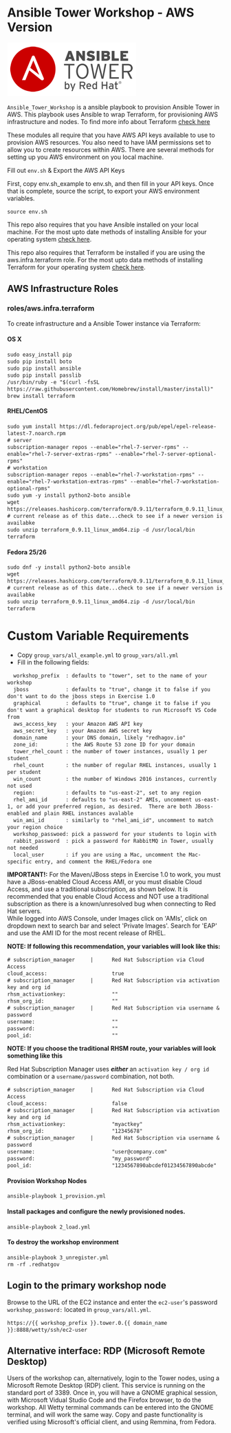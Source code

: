# Ansible Tower Workshop - AWS Version

![ansible](img/Ansible-Tower-Logotype-Large-RGB-FullGrey-300x124.png)

`Ansible_Tower_Workshop` is a ansible playbook to provision Ansible Tower in AWS. This playbook uses Ansible to wrap Terraform, for provisioning AWS infrastructure and nodes. To find more info about Terraform [check here](https://www.terraform.io/docs/providers/aws/index.html)

These modules all require that you have AWS API keys available to use to provision AWS resources. You also need to have IAM permissions set to allow you to create resources within AWS. There are several methods for setting up you AWS environment on you local machine.

Fill out `env.sh` & Export the AWS API Keys

First, copy env.sh_example to env.sh, and then fill in your API keys.  Once that is complete, source the script, to export your AWS environment variables.

```
source env.sh
```

This repo also requires that you have Ansible installed on your local machine. For the most upto date methods of installing Ansible for your operating system [check here](http://docs.ansible.com/ansible/intro_installation.html).

This repo also requires that Terraform be installed if you are using the aws.infra.terraform role. For the most upto data methods of installing Terraform for your operating system [check here](https://www.terraform.io/downloads.html).



## AWS Infrastructure Roles


### roles/aws.infra.terraform

To create infrastructure and a Ansible Tower instance via Terraform:

#### OS X
```
sudo easy_install pip
sudo pip install boto
sudo pip install ansible
sudo pip install passlib
/usr/bin/ruby -e "$(curl -fsSL https://raw.githubusercontent.com/Homebrew/install/master/install)"
brew install terraform
```

#### RHEL/CentOS
```
sudo yum install https://dl.fedoraproject.org/pub/epel/epel-release-latest-7.noarch.rpm
# server
subscription-manager repos --enable="rhel-7-server-rpms" --enable="rhel-7-server-extras-rpms" --enable="rhel-7-server-optional-rpms"
# workstation
subscription-manager repos --enable="rhel-7-workstation-rpms" --enable="rhel-7-workstation-extras-rpms" --enable="rhel-7-workstation-optional-rpms"
sudo yum -y install python2-boto ansible
wget https://releases.hashicorp.com/terraform/0.9.11/terraform_0.9.11_linux_amd64.zip # current release as of this date...check to see if a newer version is availabke
sudo unzip terraform_0.9.11_linux_amd64.zip -d /usr/local/bin terraform
```

#### Fedora 25/26
```
sudo dnf -y install python2-boto ansible
wget https://releases.hashicorp.com/terraform/0.9.11/terraform_0.9.11_linux_amd64.zip # current release as of this date...check to see if a newer version is availabke
sudo unzip terraform_0.9.11_linux_amd64.zip -d /usr/local/bin terraform
```
# Custom Variable Requirements
* Copy `group_vars/all_example.yml` to `group_vars/all.yml`
* Fill in the following fields:
```
  workshop_prefix  : defaults to "tower", set to the name of your workshop
  jboss            : defaults to "true", change it to false if you don't want to do the jboss steps in Exercise 1.0
  graphical        : defaults to "true", change it to false if you don't want a graphical desktop for students to run Microsoft VS Code from
  aws_access_key   : your Amazon AWS API key
  aws_secret_key   : your Amazon AWS secret key
  domain_name      : your DNS domain, likely "redhagov.io"
  zone_id:         : the AWS Route 53 zone ID for your domain
  tower_rhel_count : the number of tower instances, usually 1 per student
  rhel_count       : the number of regular RHEL instances, usually 1 per student
  win_count        : the number of Windows 2016 instances, currently not used
  region:          : defaults to "us-east-2", set to any region
  rhel_ami_id      : defaults to "us-east-2" AMIs, uncomment us-east-1, or add your preferred region, as desired.  There are both JBoss-enabled and plain RHEL instances avalable
  win_ami_id       : similarly to "rhel_ami_id", uncomment to match your region choice
  workshop_passwoed: pick a password for your students to login with
  rabbit_password  : pick a password for RabbitMQ in Tower, usually not needed
  local_user       : if you are using a Mac, uncomment the Mac-specific entry, and comment the RHEL/Fedora one
```
**IMPORTANT!:**
For the Maven/JBoss steps in Exercise 1.0 to work, you must have a JBoss-enabled Cloud Access AMI, or you must disable Cloud Access, and use a traditional subscription, as shown below.  It is recommended that you enable Cloud Access and NOT use a traditional subscription as there is a known/unresolved bug when connecting to Red Hat servers.  
While logged into AWS Console, under Images click on 'AMIs', click on dropdown next to search bar and select 'Private Images'. Search for 'EAP' and use the AMI ID for the most recent release of RHEL.

**NOTE: If following this recommendation, your variables will look like this:**

```
# subscription_manager     |      Red Hat Subscription via Cloud Access
cloud_access:                     true
# subscription_manager     |      Red Hat Subscription via activation key and org id
rhsm_activationkey:               ""
rhsm_org_id:                      ""
# subscription_manager     |      Red Hat Subscription via username & password
username:                         ""
password:                         ""
pool_id:                          ""
```
**NOTE: If you choose the traditional RHSM route, your variables will look something like this**

Red Hat Subscription Manager uses **_either_** an `activation key / org id` combination or a `username/password` combination, not both.
```
# subscription_manager     |      Red Hat Subscription via Cloud Access
cloud_access:                     false
# subscription_manager     |      Red Hat Subscription via activation key and org id
rhsm_activationkey:               "myactkey"
rhsm_org_id:                      "12345678"
# subscription_manager     |      Red Hat Subscription via username & password
username:                         "user@company.com"
password:                         "my_password"
pool_id:                          "1234567890abcdef01234567890abcde"
```

#### Provision Workshop Nodes

```
ansible-playbook 1_provision.yml  
```
#### Install packages and configure the newly provisioned nodes.

```
ansible-playbook 2_load.yml
```

#### To destroy the workshop environment

```
ansible-playbook 3_unregister.yml
rm -rf .redhatgov
```

## Login to the primary workshop node

Browse to the URL of the EC2 instance and enter the `ec2-user`'s password `workshop_password:` located in `group_vars/all.yml`.

```
https://{{ workshop_prefix }}.tower.0.{{ domain_name }}:8888/wetty/ssh/ec2-user
```

## Alternative interface: RDP (Microsoft Remote Desktop)

Users of the workshop can, alternatively, login to the Tower nodes, using a Microsoft Remote Desktop (RDP) client.  This service is running on the standard port of 3389.  Once in, you will have a GNOME graphical session, with Microsoft Vidual Studio Code and the Firefox browser, to do the workshop.  All Wetty terminal commands can be entered into the GNOME terminal, and will work the same way.  Copy and paste functionality is verified using Microsoft's official client, and using Remmina, from Fedora.

